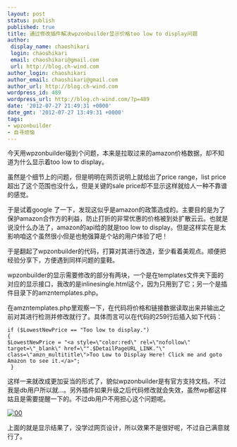 ```yaml
---
layout: post
status: publish
published: true
title: 通过修改插件解决wpzonbuilder显示价格too low to display问题
author:
 display_name: chaoshikari
 login: chaoshikari
 email: chaoshikari@gmail.com
 url: http://blog.ch-wind.com
author_login: chaoshikari
author_email: chaoshikari@gmail.com
author_url: http://blog.ch-wind.com
wordpress_id: 489
wordpress_url: http://blog.ch-wind.com/?p=489
date: '2012-07-27 21:49:31 +0000'
date_gmt: '2012-07-27 13:49:31 +0000'
tags:
- wpzonbuilder
- 自寻烦恼
---
```

今天用wpzonbuilder碰到个问题，本来是拉取过来的amazon价格数据，却不知道为什么显示着too low to display。


虽然是个细节上的问题，但是明明在网页说明上就给出了price range，list price超出了这个范围也没什么，但是关键的sale price却不显示这样就给人一种不靠谱的感觉。


于是试着google 了一下，发现这似乎是amazon的政策造成的。主要目的是为了保护amazon合作方的利益，防止打折的非常优惠的价格被到处扩散云云。也就是说没什么办法了，amazon的api给的就是too low to display。但是这样实在是太影响咱这个虽然很小但是也勉强算是个站的用户体验了吧！


于是翻起了wpzonbuilder的代码，打算对其进行改造，至少看着美观点。顺便把经验分享下，方便遇到同样问题的童鞋。


wpzonbuilder的显示需要修改的部分有两块，一个是在templates文件夹下面的对应的显示接口，我改的是inlinesingle.html这个，因为只用到了它；另一个是插件目录下的amzntemplates.php。


在amzntemplates.php里观察一下，在代码将价格和链接数据读取出来并输出之前对其进行检测并修改就行了。具体而言可以在代码的259行后插入如下代码：



```
if ($LowestNewPrice == "Too low to display.")
{ 
$LowestNewPrice = "<a style=\"color:red\" rel=\"nofollow\" target=\"_blank\" href=\"".$DetailPageURL_LINK."\" class=\"amzn_multititle\">Too Low to Display Here! Click me and goto Amazon to see it.</a>";
 }
```

这样一来就改成更加妥当的形式了，貌似wpzonbuilder是有官方支持文档，不过我是db用户所以就…。另外插件如果升级之后代码修改就会失效，虽然wp都这样姑且是需要提醒一下的。不过db用户不用担心这个问题呢。


[![](https://blog.ch-wind.com/wp-content/uploads/2012/07/00.jpg "00")](https://blog.ch-wind.com/wp-content/uploads/2012/07/00.jpg)


上面的就是显示结果了，没学过网页设计，所以效果不是很好呢，不过自己满意就行了。


